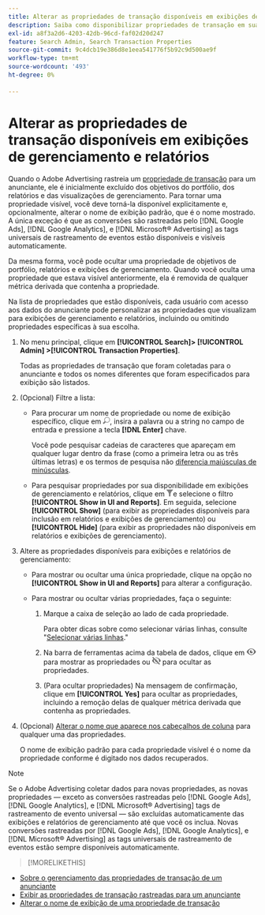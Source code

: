 ```yaml
---
title: Alterar as propriedades de transação disponíveis em exibições de gerenciamento e relatórios
description: Saiba como disponibilizar propriedades de transação em suas visualizações de gerenciamento e relatórios.
exl-id: a8f3a2d6-4203-42db-96cd-faf02d20d247
feature: Search Admin, Search Transaction Properties
source-git-commit: 9c4dcb19e386d8e1eea541776f5b92c9d500ae9f
workflow-type: tm+mt
source-wordcount: '493'
ht-degree: 0%

---
```


# Alterar as propriedades de transação disponíveis em exibições de gerenciamento e relatórios

Quando o Adobe Advertising rastreia um [propriedade de transação](/help/search-social-commerce/glossary.md#s-t) para um anunciante, ele é inicialmente excluído dos objetivos do portfólio, dos relatórios e das visualizações de gerenciamento. Para tornar uma propriedade visível, você deve torná-la disponível explicitamente e, opcionalmente, alterar o nome de exibição padrão, que é o nome mostrado. A única exceção é que as conversões são rastreadas pelo [!DNL Google Ads], [!DNL Google Analytics], e [!DNL Microsoft® Advertising] as tags universais de rastreamento de eventos estão disponíveis e visíveis automaticamente.

Da mesma forma, você pode ocultar uma propriedade de objetivos de portfólio, relatórios e exibições de gerenciamento. Quando você oculta uma propriedade que estava visível anteriormente, ela é removida de qualquer métrica derivada que contenha a propriedade.

Na lista de propriedades que estão disponíveis, cada usuário com acesso aos dados do anunciante pode personalizar as propriedades que visualizam para exibições de gerenciamento e relatórios, incluindo ou omitindo propriedades específicas à sua escolha.

1. No menu principal, clique em **[!UICONTROL Search]> [!UICONTROL Admin] >[!UICONTROL Transaction Properties]**.

   Todas as propriedades de transação que foram coletadas para o anunciante e todos os nomes diferentes que foram especificados para exibição são listados.

1. (Opcional) Filtre a lista:

   * Para procurar um nome de propriedade ou nome de exibição específico, clique em ![Pesquisar](/help/search-social-commerce/assets/search.png "Pesquisar"), insira a palavra ou a string no campo de entrada e pressione a tecla **[!DNL Enter]** chave.

     Você pode pesquisar cadeias de caracteres que apareçam em qualquer lugar dentro da frase (como a primeira letra ou as três últimas letras) e os termos de pesquisa não [diferencia maiúsculas de minúsculas](/help/search-social-commerce/glossary.md#c-d).

   * Para pesquisar propriedades por sua disponibilidade em exibições de gerenciamento e relatórios, clique em ![Filtro](/help/search-social-commerce/assets/filter.png "Filtro")e selecione o filtro **[!UICONTROL Show in UI and Reports]**. Em seguida, selecione **[!UICONTROL Show]** (para exibir as propriedades disponíveis para inclusão em relatórios e exibições de gerenciamento) ou **[!UICONTROL Hide]** (para exibir as propriedades não disponíveis em relatórios e exibições de gerenciamento).

1. Altere as propriedades disponíveis para exibições e relatórios de gerenciamento:

   * Para mostrar ou ocultar uma única propriedade, clique na opção no **[!UICONTROL Show in UI and Reports]** para alterar a configuração.

   * Para mostrar ou ocultar várias propriedades, faça o seguinte:

      1. Marque a caixa de seleção ao lado de cada propriedade.

         Para obter dicas sobre como selecionar várias linhas, consulte &quot;[Selecionar várias linhas](/help/search-social-commerce/common-tasks/navigation-editing-selection/multiple-rows-select.md).&quot;

      1. Na barra de ferramentas acima da tabela de dados, clique em ![Mostrar](/help/search-social-commerce/assets/show.png "Mostrar") para mostrar as propriedades ou ![Ocultar](/help/search-social-commerce/assets/hide.png "Ocultar") para ocultar as propriedades.

      1. (Para ocultar propriedades) Na mensagem de confirmação, clique em **[!UICONTROL Yes]** para ocultar as propriedades, incluindo a remoção delas de qualquer métrica derivada que contenha as propriedades.

1. (Opcional) [Alterar o nome que aparece nos cabeçalhos de coluna](transaction-property-edit-display-name.md) para qualquer uma das propriedades.

   O nome de exibição padrão para cada propriedade visível é o nome da propriedade conforme é digitado nos dados recuperados.

>[!NOTE]
>
>Se o Adobe Advertising coletar dados para novas propriedades, as novas propriedades — exceto as conversões rastreadas pelo [!DNL Google Ads], [!DNL Google Analytics], e [!DNL Microsoft® Advertising] tags de rastreamento de evento universal — são excluídas automaticamente das exibições e relatórios de gerenciamento até que você os inclua. Novas conversões rastreadas por [!DNL Google Ads], [!DNL Google Analytics], e [!DNL Microsoft® Advertising] as tags universais de rastreamento de eventos estão sempre disponíveis automaticamente.

>[!MORELIKETHIS]
>
* [Sobre o gerenciamento das propriedades de transação de um anunciante](transaction-property-about.md)
* [Exibir as propriedades de transação rastreadas para um anunciante](transaction-property-view-tracked.md)
* [Alterar o nome de exibição de uma propriedade de transação](transaction-property-edit-display-name.md)
